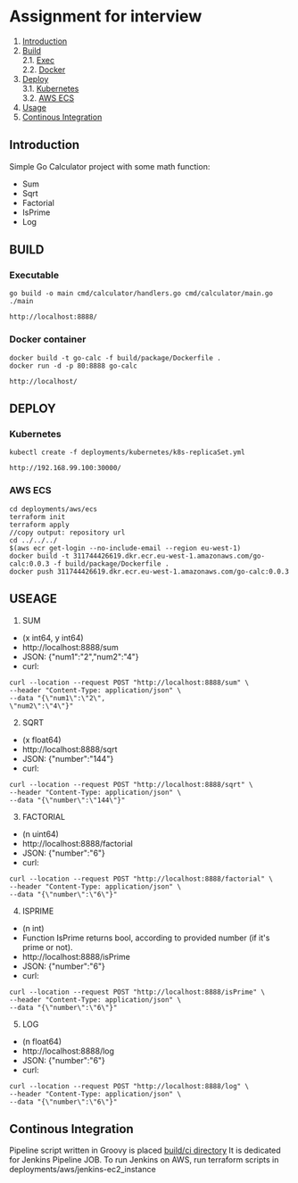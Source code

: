 # Assignment for interview

1. [Introduction](#intro) 
2. [Build](#build) <br>
   2.1. [Exec](#build.exe) <br>
   2.2. [Docker](#build.docker) 
3. [Deploy](#deploy) <br>
 3.1. [Kubernetes](#deploy.k8s) <br>
 3.2. [AWS ECS](#deploy.ecs)
4. [Usage](#usage) 
5. [Continous Integration](#ci) 


## Introduction <a name="intro"></a>

Simple Go Calculator project with some math function:<a name="intro"></a> 
- Sum
- Sqrt
- Factorial
- IsPrime
- Log

## BUILD <a name="build"></a>

### Executable <a name="build.exe"></a>
```
go build -o main cmd/calculator/handlers.go cmd/calculator/main.go
./main

http://localhost:8888/
```

### Docker container <a name="build.docker"></a>
```
docker build -t go-calc -f build/package/Dockerfile .
docker run -d -p 80:8888 go-calc

http://localhost/
```

## DEPLOY <a name="deploy"></a> 

### Kubernetes <a name="deploy.k8s"></a>
```
kubectl create -f deployments/kubernetes/k8s-replicaSet.yml

http://192.168.99.100:30000/
```

### AWS ECS <a name="deploy.ecs"></a>
```
cd deployments/aws/ecs
terraform init
terraform apply
//copy output: repository url
cd ../../../
$(aws ecr get-login --no-include-email --region eu-west-1)
docker build -t 311744426619.dkr.ecr.eu-west-1.amazonaws.com/go-calc:0.0.3 -f build/package/Dockerfile .
docker push 311744426619.dkr.ecr.eu-west-1.amazonaws.com/go-calc:0.0.3
```

## USEAGE <a name="usage"></a> 

1. SUM 
- (x int64, y int64)
- http://localhost:8888/sum
- JSON: {"num1":"2","num2":"4"}
- curl: 
```
curl --location --request POST "http://localhost:8888/sum" \
--header "Content-Type: application/json" \
--data "{\"num1\":\"2\",
\"num2\":\"4\"}"
```
2. SQRT 
- (x float64)
- http://localhost:8888/sqrt
- JSON: {"number":"144"}
- curl: 
```
curl --location --request POST "http://localhost:8888/sqrt" \
--header "Content-Type: application/json" \
--data "{\"number\":\"144\"}"
```
3. FACTORIAL 
- (n uint64)
- http://localhost:8888/factorial
- JSON: {"number":"6"}
- curl: 
```
curl --location --request POST "http://localhost:8888/factorial" \
--header "Content-Type: application/json" \
--data "{\"number\":\"6\"}"
```
4. ISPRIME 
- (n int)
- Function IsPrime returns bool, according to provided number (if it's prime or not).
- http://localhost:8888/isPrime
- JSON: {"number":"6"}
- curl: 
```
curl --location --request POST "http://localhost:8888/isPrime" \
--header "Content-Type: application/json" \
--data "{\"number\":\"6\"}"
```
5. LOG 
- (n float64)
- http://localhost:8888/log
- JSON: {"number":"6"}
- curl: 
```
curl --location --request POST "http://localhost:8888/log" \
--header "Content-Type: application/json" \
--data "{\"number\":\"6\"}"
```
## Continous Integration <a name="ci"></a> 
Pipeline script written in Groovy is placed [build/ci directory](https://github.com/ds4tech/pipeline-calculator-ws/blob/master/build/ci/pipeline.yaml)
It is dedicated for Jenkins Pipeline JOB.
To run Jenkins on AWS, run terraform scripts in deployments/aws/jenkins-ec2_instance

